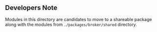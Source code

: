## Developers Note

Modules in this directory are candidates to move to a shareable package along with the modules from `./packages/broker/shared` directory.
